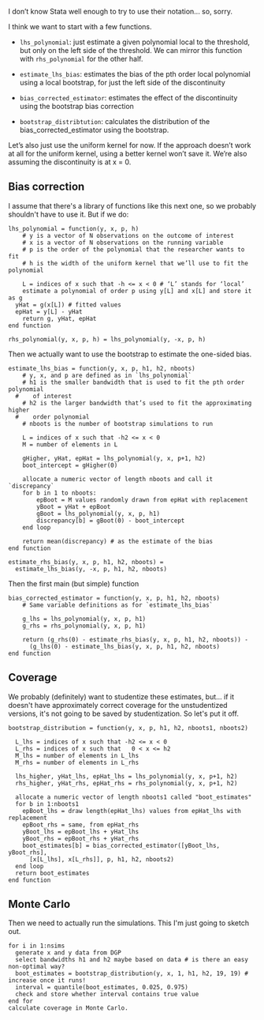 I don’t know Stata well enough to try to use their notation... so, sorry.

I think we want to start with a few functions.

- `lhs_polynomial`: just estimate a given polynomial local to the threshold,
  but only on the left side of the threshold. We can mirror this function
  with `rhs_polynomial` for the other half.

- `estimate_lhs_bias`: estimates the bias of the pth order local
  polynomial using a local bootstrap, for just the left side of the
  discontinuity

- `bias_corrected_estimator`: estimates the effect of the discontinuity
  using the bootstrap bias correction

- `bootstrap_distribtution`: calculates the distribution of the
  bias_corrected_estimator using the bootstrap.

Let’s also just use the uniform kernel for now. If the approach
doesn’t work at all for the uniform kernel, using a better kernel
won’t save it. We’re also assuming the discontinuity is at x = 0.

## Bias correction

I assume that there's a library of functions like this next one, so
we probably shouldn't have to use it. But if we do:

```
lhs_polynomial = function(y, x, p, h)
	# y is a vector of N observations on the outcome of interest
	# x is a vector of N observations on the running variable
	# p is the order of the polynomial that the researcher wants to fit
	# h is the width of the uniform kernel that we’ll use to fit the polynomial

	L = indices of x such that -h <= x < 0 # ‘L’ stands for ‘local’
	estimate a polynomial of order p using y[L] and x[L] and store it as g
  yHat = g(x[L]) # fitted values
  epHat = y[L] - yHat
	return g, yHat, epHat
end function

rhs_polynomial(y, x, p, h) = lhs_polynomial(y, -x, p, h)
```

Then we actually want to use the bootstrap to estimate the one-sided bias.

```
estimate_lhs_bias = function(y, x, p, h1, h2, nboots)
	# y, x, and p are defined as in `lhs_polynomial`
	# h1 is the smaller bandwidth that is used to fit the pth order polynomial
  #    of interest
	# h2 is the larger bandwidth that’s used to fit the approximating higher
  #    order polynomial
	# nboots is the number of bootstrap simulations to run

	L = indices of x such that -h2 <= x < 0
	M = number of elements in L

	gHigher, yHat, epHat = lhs_polynomial(y, x, p+1, h2)
	boot_intercept = gHigher(0)

	allocate a numeric vector of length nboots and call it `discrepancy`
	for b in 1 to nboots:
		epBoot = M values randomly drawn from epHat with replacement
		yBoot = yHat + epBoot
		gBoot = lhs_polynomial(y, x, p, h1)
		discrepancy[b] = gBoot(0) - boot_intercept
	end loop

	return mean(discrepancy) # as the estimate of the bias
end function

estimate_rhs_bias(y, x, p, h1, h2, nboots) =
  estimate_lhs_bias(y, -x, p, h1, h2, nboots)
```

Then the first main (but simple) function

```
bias_corrected_estimator = function(y, x, p, h1, h2, nboots)
	# Same variable definitions as for `estimate_lhs_bias`

	g_lhs = lhs_polynomial(y, x, p, h1)
	g_rhs = rhs_polynomial(y, x, p, h1)

	return (g_rhs(0) - estimate_rhs_bias(y, x, p, h1, h2, nboots)) -
	  (g_lhs(0) - estimate_lhs_bias(y, x, p, h1, h2, nboots)
end function
```

## Coverage

We probably (definitely) want to studentize these estimates, but... if it
doesn't have approximately correct coverage for the unstudentized versions,
it's not going to be saved by studentization. So let's put it off.

```
bootstrap_distribution = function(y, x, p, h1, h2, nboots1, nboots2)

  L_lhs = indices of x such that -h2 <= x < 0
  L_rhs = indices of x such that   0 < x <= h2
  M_lhs = number of elements in L_lhs
  M_rhs = number of elements in L_rhs

  lhs_higher, yHat_lhs, epHat_lhs = lhs_polynomial(y, x, p+1, h2)
  rhs_higher, yHat_rhs, epHat_rhs = rhs_polynomial(y, x, p+1, h2)

  allocate a numeric vector of length nboots1 called "boot_estimates"
  for b in 1:nboots1
    epBoot_lhs = draw length(epHat_lhs) values from epHat_lhs with replacement
    epBoot_rhs = same, from epHat_rhs
    yBoot_lhs = epBoot_lhs + yHat_lhs
    yBoot_rhs = epBoot_rhs + yHat_rhs
    boot_estimates[b] = bias_corrected_estimator([yBoot_lhs, yBoot_rhs],
      [x[L_lhs], x[L_rhs]], p, h1, h2, nboots2)
  end loop
  return boot_estimates
end function
```

## Monte Carlo

Then we need to actually run the simulations. This I'm just going to sketch out.

```
for i in 1:nsims
  generate x and y data from DGP
  select bandwidths h1 and h2 maybe based on data # is there an easy non-optimal way?
  boot_estimates = bootstrap_distribution(y, x, 1, h1, h2, 19, 19) # increase once it runs!
  interval = quantile(boot_estimates, 0.025, 0.975)
  check and store whether interval contains true value
end for
calculate coverage in Monte Carlo.
```
